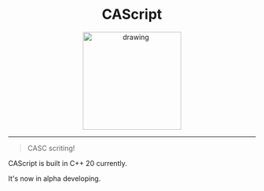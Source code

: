 <div style="text-align: center;">

# CAScript

<img src="https://user-images.githubusercontent.com/43753315/129302747-d65fb9d1-0cf4-4b1b-92e4-1a8dff99c56d.png" alt="drawing" width="200"/>  
<br/>
<hr/>
</div>

> CASC scriting!  

CAScript is built in C++ 20 currently.

It's now in alpha developing.
